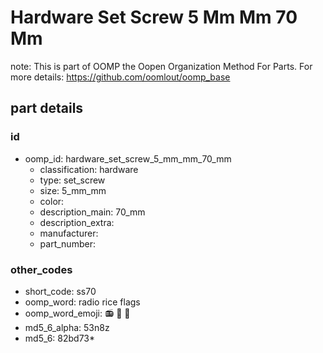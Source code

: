 # Hardware Set Screw 5 Mm Mm 70 Mm  

note: This is part of OOMP the Oopen Organization Method For Parts. For more details: https://github.com/oomlout/oomp_base

##  part details





### id
* oomp_id: hardware_set_screw_5_mm_mm_70_mm
  * classification: hardware
  * type: set_screw
  * size: 5_mm_mm
  * color: 
  * description_main: 70_mm
  * description_extra: 
  * manufacturer: 
  * part_number: 

### other_codes
* short_code: ss70
* oomp_word: radio rice flags
* oomp_word_emoji: :radio: :rice: :flags:
* md5_6_alpha: 53n8z
* md5_6: 82bd73* 